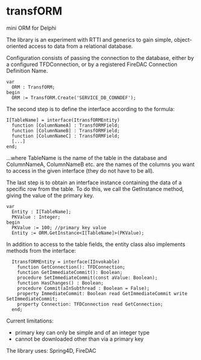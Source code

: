 # transfORM

mini ORM for Delphi

The library is an experiment with RTTI and generics to gain simple, object-oriented access to data from a relational database.

Configuration consists of passing the connection to the database, either by a configured TFDConnection, or by a registered FireDAC Connection Definition Name.

```
var
  ORM : TransfORM;
begin  
  ORM := TransfORM.Create('SERVICE_DB_CONNDEF');
```

The second step is to define the interface according to the formula:

```
I[TableName] = interface(ItransfORMEntity)  
  function [ColumnNameA] : TransfORMField;  
  function [ColumnNameB] : TransfORMField;  
  function [ColumnNameC] : TransfORMField;  
  [...]  
end;  
```

...where TableName is the name of the table in the database and ColumnNameA, ColumnNameB etc. are the names of the columns you want to access in the given interface (they do not have to be all).

The last step is to obtain an interface instance containing the data of a specific row from the table. To do this, we call the GetInstance<Inteface> method, giving the value of the primary key.

```  
var
  Entity : I[TableName];
  PKValue : Integer;
begin
  PKValue := 100; //primary key value
  Entity := ORM.GetInstance<I[TableName]>(PKValue);
```

In addition to access to the table fields, the entity class also implements methods from the interface:

```
  ItransfORMEntity = interface(IInvokable)
    function GetConnection(): TFDConnection;
    function GetImmediateCommit(): Boolean;
    procedure SetImmediateCommit(const aValue: Boolean);
    function HasChanges() : Boolean;
    procedure Commit(aInSubthread : Boolean = False);
    property ImmediateCommit: Boolean read GetImmediateCommit write SetImmediateCommit;
    property Connection: TFDConnection read GetConnection;
  end;
```


Current limitations:
- primary key can only be simple and of an integer type
- cannot be downloaded other than via a primary key


The library uses: Spring4D, FireDAC
